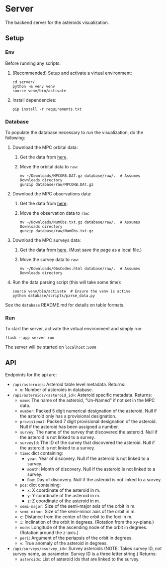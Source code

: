 # Server

The backend server for the asteroids visualization.

## Setup

### Env

Before running any scripts:

1. (Recommended) Setup and activate a virtual environment:

    ```console
    cd server/
    python -m venv venv
    source venv/bin/activate
    ```

2. Install dependencies:

    ```console
    pip install -r requirements.txt
    ```

### Database

To populate the database necessary to run the visualization, do the following:

1. Download the MPC orbital data:
   1. Get the data from
      [here](https://www.minorplanetcenter.net/iau/MPCORB/MPCORB.DAT.gz).
   2. Move the orbital data to `raw`:

        ```console
        mv ~/Downloads/MPCORB.DAT.gz database/raw/.  # Assumes Downloads directory
        gunzip database/raw/MPCORB.DAT.gz
        ```

2. Download the MPC observations data:
   1. Get the data from
      [here](https://www.minorplanetcenter.net/iau/ECS/MPCAT-OBS/NumObs.txt.gz).
   2. Move the observation data to `raw`:

        ```console
        mv ~/Downloads/NumObs.txt.gz database/raw/.  # Assumes Downloads directory
        gunzip database/raw/NumObs.txt.gz
        ```

3. Download the MPC surveys data:
    1. Get the data from
       [here](https://www.minorplanetcenter.net/iau/lists/ObsCodes.html). (Must
       save the page as a local file.)
    2. Move the survey data to `raw`:

        ```console
        mv ~/Downloads/ObsCodes.html database/raw/.  # Assumes Downloads directory
        ```

4. Run the data parsing script (this will take some time):

    ```console
    source venv/bin/activate  # Ensure the venv is active
    python database/scripts/parse_data.py
    ```

See the `database` README.md for details on table formats.

### Run

To start the server, activate the virtual environment and simply run:

```console
flask --app server run
```

The server will be started on `localhost:5000`

## API

Endpoints for the api are:

* `/api/asteroids`: Asteroid table level metadata. Returns:
  * `n`: Number of asteroids in database.
* `/api/asteroids/<asteroid_id>`: Asteroid specific metadata. Returns:
  * `name`: The name of the asteroid, "Un-Named" if not set in the MPC data.
  * `number`: Packed 5 digit numerical designation of the asteroid. Null if the asteroid
    only has a provisional designation.
  * `provisional`: Packed 7 digit provisional designation of the asteroid. Null if
    the asteroid has been assigned a number.
  * `survey`: The name of the survey that discovered the asteroid. Null if the
    asteroid is not linked to a survey.
  * `surveyId`: The ID of the survey that discovered the asteroid. Null if the
    asteroid is not linked to a survey.
  * `time`: dict containing:
    * `year`: Year of discovery. Null if the asteroid is not linked to a survey.
    * `month`: Month of discovery. Null if the asteroid is not linked to a survey.
    * `Day`: Day of discovery. Null if the asteroid is not linked to a survey.
  * `pos`: dict containing:
    * `x`: X coordinate of the asteroid in m.
    * `y`: Y coordinate of the asteroid in m.
    * `z`: Z coordinate of the asteroid in m.
  * `semi-major`: Size of the semi-major axis of the orbit in m.
  * `semi-minor`: Size of the semi-minor axis of the orbit in m.
  * `c`: Distance from the center of the orbit to the foci in m.
  * `i`: Inclination of the orbit in degrees. (Rotation from the xy-plane.)
  * `node`: Longitude of the ascending node of the orbit in degrees. (Rotation
    around the z-axis.)
  * `peri`: Argument of the periapsis of the orbit in degrees.
  * `v`: True anomaly of the asteroid in degrees.
* `/api/surveys/<survey_id>`: Survey asteroids (NOTE: Takes survey ID, *not*
  survey name, as parameter. Survey ID is a three letter string.) Returns:
  * `asteroids`: List of asteroid ids that are linked to the survey.
